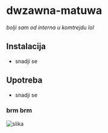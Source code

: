 # dwzawna-matuwa
*bolji sam od interna u komtrejdu lol*

## Instalacija
  - snadji se

## Upotreba
  - snadji se
  
### brm brm
![slika](https://silodrome.com/wp-content/uploads/2022/10/1985-Audi-Sport-quattro-S1-E2-Group-B-Works-01-Neil-Fraser-%C2%A92022-Courtesy-of-RM-Sothebys-e1666858239680-1600x1117.jpg)
